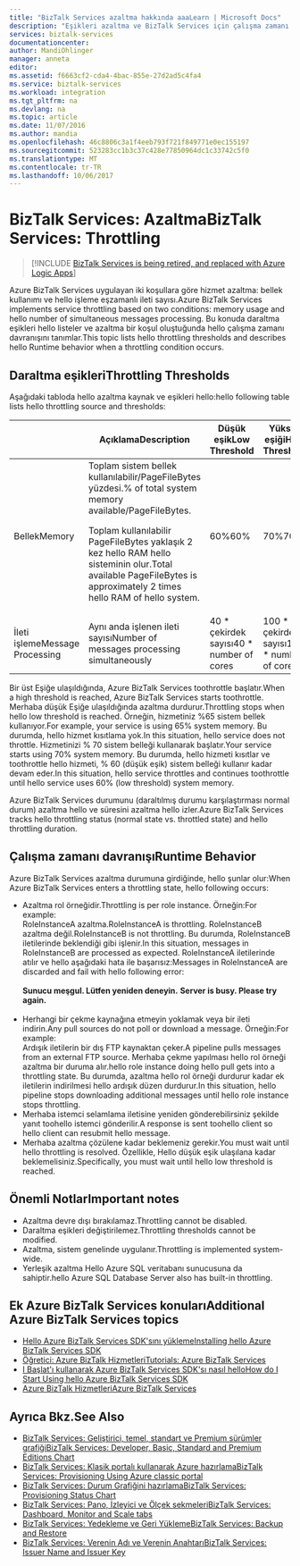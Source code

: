 ```yaml
---
title: "BizTalk Services azaltma hakkında aaaLearn | Microsoft Docs"
description: "Eşikleri azaltma ve BizTalk Services için çalışma zamanı davranışlarını kaynaklanan hakkında bilgi edinin. Azaltma, bellek kullanımı ve ileti sayısını temel alır. MABS, WABS"
services: biztalk-services
documentationcenter: 
author: MandiOhlinger
manager: anneta
editor: 
ms.assetid: f6663cf2-cda4-4bac-855e-27d2ad5c4fa4
ms.service: biztalk-services
ms.workload: integration
ms.tgt_pltfrm: na
ms.devlang: na
ms.topic: article
ms.date: 11/07/2016
ms.author: mandia
ms.openlocfilehash: 46c8806c3a1f4eeb793f721f849771e0ec155197
ms.sourcegitcommit: 523283cc1b3c37c428e77850964dc1c33742c5f0
ms.translationtype: MT
ms.contentlocale: tr-TR
ms.lasthandoff: 10/06/2017
---
```

# <a name="biztalk-services-throttling"></a><span data-ttu-id="2c112-105">BizTalk Services: Azaltma</span><span class="sxs-lookup"><span data-stu-id="2c112-105">BizTalk Services: Throttling</span></span>

> [!INCLUDE [BizTalk Services is being retired, and replaced with Azure Logic Apps](../../includes/biztalk-services-retirement.md)]

<span data-ttu-id="2c112-106">Azure BizTalk Services uygulayan iki koşullara göre hizmet azaltma: bellek kullanımı ve hello işleme eşzamanlı ileti sayısı.</span><span class="sxs-lookup"><span data-stu-id="2c112-106">Azure BizTalk Services implements service throttling based on two conditions: memory usage and hello number of simultaneous messages processing.</span></span> <span data-ttu-id="2c112-107">Bu konuda daraltma eşikleri hello listeler ve azaltma bir koşul oluştuğunda hello çalışma zamanı davranışını tanımlar.</span><span class="sxs-lookup"><span data-stu-id="2c112-107">This topic lists hello throttling thresholds and describes hello Runtime behavior when a throttling condition occurs.</span></span>

## <a name="throttling-thresholds"></a><span data-ttu-id="2c112-108">Daraltma eşikleri</span><span class="sxs-lookup"><span data-stu-id="2c112-108">Throttling Thresholds</span></span>
<span data-ttu-id="2c112-109">Aşağıdaki tabloda hello azaltma kaynak ve eşikleri hello:</span><span class="sxs-lookup"><span data-stu-id="2c112-109">hello following table lists hello throttling source and thresholds:</span></span>

|  | <span data-ttu-id="2c112-110">Açıklama</span><span class="sxs-lookup"><span data-stu-id="2c112-110">Description</span></span> | <span data-ttu-id="2c112-111">Düşük eşik</span><span class="sxs-lookup"><span data-stu-id="2c112-111">Low Threshold</span></span> | <span data-ttu-id="2c112-112">Yüksek eşiği</span><span class="sxs-lookup"><span data-stu-id="2c112-112">High Threshold</span></span> |
| --- | --- | --- | --- |
| <span data-ttu-id="2c112-113">Bellek</span><span class="sxs-lookup"><span data-stu-id="2c112-113">Memory</span></span> |<span data-ttu-id="2c112-114">Toplam sistem bellek kullanılabilir/PageFileBytes yüzdesi.</span><span class="sxs-lookup"><span data-stu-id="2c112-114">% of total system memory available/PageFileBytes.</span></span> <p><p><span data-ttu-id="2c112-115">Toplam kullanılabilir PageFileBytes yaklaşık 2 kez hello RAM hello sisteminin olur.</span><span class="sxs-lookup"><span data-stu-id="2c112-115">Total available PageFileBytes is approximately 2 times hello RAM of hello system.</span></span> |<span data-ttu-id="2c112-116">60%</span><span class="sxs-lookup"><span data-stu-id="2c112-116">60%</span></span> |<span data-ttu-id="2c112-117">70%</span><span class="sxs-lookup"><span data-stu-id="2c112-117">70%</span></span> |
| <span data-ttu-id="2c112-118">İleti işleme</span><span class="sxs-lookup"><span data-stu-id="2c112-118">Message Processing</span></span> |<span data-ttu-id="2c112-119">Aynı anda işlenen ileti sayısı</span><span class="sxs-lookup"><span data-stu-id="2c112-119">Number of messages processing simultaneously</span></span> |<span data-ttu-id="2c112-120">40 * çekirdek sayısı</span><span class="sxs-lookup"><span data-stu-id="2c112-120">40 * number of cores</span></span> |<span data-ttu-id="2c112-121">100 * çekirdek sayısı</span><span class="sxs-lookup"><span data-stu-id="2c112-121">100 * number of cores</span></span> |

<span data-ttu-id="2c112-122">Bir üst Eşiğe ulaşıldığında, Azure BizTalk Services toothrottle başlatır.</span><span class="sxs-lookup"><span data-stu-id="2c112-122">When a high threshold is reached, Azure BizTalk Services starts toothrottle.</span></span> <span data-ttu-id="2c112-123">Merhaba düşük Eşiğe ulaşıldığında azaltma durdurur.</span><span class="sxs-lookup"><span data-stu-id="2c112-123">Throttling stops when hello low threshold is reached.</span></span> <span data-ttu-id="2c112-124">Örneğin, hizmetiniz %65 sistem bellek kullanıyor.</span><span class="sxs-lookup"><span data-stu-id="2c112-124">For example, your service is using 65% system memory.</span></span> <span data-ttu-id="2c112-125">Bu durumda, hello hizmet kısıtlama yok.</span><span class="sxs-lookup"><span data-stu-id="2c112-125">In this situation, hello service does not throttle.</span></span> <span data-ttu-id="2c112-126">Hizmetinizi % 70 sistem belleği kullanarak başlatır.</span><span class="sxs-lookup"><span data-stu-id="2c112-126">Your service starts using 70% system memory.</span></span> <span data-ttu-id="2c112-127">Bu durumda, hello hizmeti kısıtlar ve toothrottle hello hizmeti, % 60 (düşük eşik) sistem belleği kullanır kadar devam eder.</span><span class="sxs-lookup"><span data-stu-id="2c112-127">In this situation, hello service throttles and continues toothrottle until hello service uses 60% (low threshold) system memory.</span></span>

<span data-ttu-id="2c112-128">Azure BizTalk Services durumunu (daraltılmış durumu karşılaştırması normal durum) azaltma hello ve süresini azaltma hello izler.</span><span class="sxs-lookup"><span data-stu-id="2c112-128">Azure BizTalk Services tracks hello throttling status (normal state vs. throttled state) and hello throttling duration.</span></span>

## <a name="runtime-behavior"></a><span data-ttu-id="2c112-129">Çalışma zamanı davranışı</span><span class="sxs-lookup"><span data-stu-id="2c112-129">Runtime Behavior</span></span>
<span data-ttu-id="2c112-130">Azure BizTalk Services azaltma durumuna girdiğinde, hello şunlar olur:</span><span class="sxs-lookup"><span data-stu-id="2c112-130">When Azure BizTalk Services enters a throttling state, hello following occurs:</span></span>

* <span data-ttu-id="2c112-131">Azaltma rol örneğidir.</span><span class="sxs-lookup"><span data-stu-id="2c112-131">Throttling is per role instance.</span></span> <span data-ttu-id="2c112-132">Örneğin:</span><span class="sxs-lookup"><span data-stu-id="2c112-132">For example:</span></span><br/>
  <span data-ttu-id="2c112-133">RoleInstanceA azaltma.</span><span class="sxs-lookup"><span data-stu-id="2c112-133">RoleInstanceA is throttling.</span></span> <span data-ttu-id="2c112-134">RoleInstanceB azaltma değil.</span><span class="sxs-lookup"><span data-stu-id="2c112-134">RoleInstanceB is not throttling.</span></span> <span data-ttu-id="2c112-135">Bu durumda, RoleInstanceB iletilerinde beklendiği gibi işlenir.</span><span class="sxs-lookup"><span data-stu-id="2c112-135">In this situation, messages in RoleInstanceB are processed as expected.</span></span> <span data-ttu-id="2c112-136">RoleInstanceA iletilerinde atılır ve hello aşağıdaki hata ile başarısız:</span><span class="sxs-lookup"><span data-stu-id="2c112-136">Messages in RoleInstanceA are discarded and fail with hello following error:</span></span><br/><br/><span data-ttu-id="2c112-137">
  **Sunucu meşgul. Lütfen yeniden deneyin.**</span><span class="sxs-lookup"><span data-stu-id="2c112-137">
**Server is busy. Please try again.**</span></span><br/><br/>
* <span data-ttu-id="2c112-138">Herhangi bir çekme kaynağına etmeyin yoklamak veya bir ileti indirin.</span><span class="sxs-lookup"><span data-stu-id="2c112-138">Any pull sources do not poll or download a message.</span></span> <span data-ttu-id="2c112-139">Örneğin:</span><span class="sxs-lookup"><span data-stu-id="2c112-139">For example:</span></span><br/>
  <span data-ttu-id="2c112-140">Ardışık iletilerin bir dış FTP kaynaktan çeker.</span><span class="sxs-lookup"><span data-stu-id="2c112-140">A pipeline pulls messages from an external FTP source.</span></span> <span data-ttu-id="2c112-141">Merhaba çekme yapılması hello rol örneği azaltma bir duruma alır.</span><span class="sxs-lookup"><span data-stu-id="2c112-141">hello role instance doing hello pull gets into a throttling state.</span></span> <span data-ttu-id="2c112-142">Bu durumda, azaltma hello rol örneği durdurur kadar ek iletilerin indirilmesi hello ardışık düzen durdurur.</span><span class="sxs-lookup"><span data-stu-id="2c112-142">In this situation, hello pipeline stops downloading additional messages until hello role instance stops throttling.</span></span>
* <span data-ttu-id="2c112-143">Merhaba istemci selamlama iletisine yeniden gönderebilirsiniz şekilde yanıt toohello istemci gönderilir.</span><span class="sxs-lookup"><span data-stu-id="2c112-143">A response is sent toohello client so hello client can resubmit hello message.</span></span>
* <span data-ttu-id="2c112-144">Merhaba azaltma çözülene kadar beklemeniz gerekir.</span><span class="sxs-lookup"><span data-stu-id="2c112-144">You must wait until hello throttling is resolved.</span></span> <span data-ttu-id="2c112-145">Özellikle, Hello düşük eşik ulaşılana kadar beklemelisiniz.</span><span class="sxs-lookup"><span data-stu-id="2c112-145">Specifically, you must wait until hello low threshold is reached.</span></span>

## <a name="important-notes"></a><span data-ttu-id="2c112-146">Önemli Notlar</span><span class="sxs-lookup"><span data-stu-id="2c112-146">Important notes</span></span>
* <span data-ttu-id="2c112-147">Azaltma devre dışı bırakılamaz.</span><span class="sxs-lookup"><span data-stu-id="2c112-147">Throttling cannot be disabled.</span></span>
* <span data-ttu-id="2c112-148">Daraltma eşikleri değiştirilemez.</span><span class="sxs-lookup"><span data-stu-id="2c112-148">Throttling thresholds cannot be modified.</span></span>
* <span data-ttu-id="2c112-149">Azaltma, sistem genelinde uygulanır.</span><span class="sxs-lookup"><span data-stu-id="2c112-149">Throttling is implemented system-wide.</span></span>
* <span data-ttu-id="2c112-150">Yerleşik azaltma Hello Azure SQL veritabanı sunucusuna da sahiptir.</span><span class="sxs-lookup"><span data-stu-id="2c112-150">hello Azure SQL Database Server also has built-in throttling.</span></span>

## <a name="additional-azure-biztalk-services-topics"></a><span data-ttu-id="2c112-151">Ek Azure BizTalk Services konuları</span><span class="sxs-lookup"><span data-stu-id="2c112-151">Additional Azure BizTalk Services topics</span></span>
* [<span data-ttu-id="2c112-152">Hello Azure BizTalk Services SDK'sını yükleme</span><span class="sxs-lookup"><span data-stu-id="2c112-152">Installing hello Azure BizTalk Services SDK</span></span>](http://go.microsoft.com/fwlink/p/?LinkID=241589)<br/>
* [<span data-ttu-id="2c112-153">Öğretici: Azure BizTalk Hizmetleri</span><span class="sxs-lookup"><span data-stu-id="2c112-153">Tutorials: Azure BizTalk Services</span></span>](http://go.microsoft.com/fwlink/p/?LinkID=236944)<br/>
* [<span data-ttu-id="2c112-154">I Başlat'ı kullanarak Azure BizTalk Services SDK'sı nasıl hello</span><span class="sxs-lookup"><span data-stu-id="2c112-154">How do I Start Using hello Azure BizTalk Services SDK</span></span>](http://go.microsoft.com/fwlink/p/?LinkID=302335)<br/>
* [<span data-ttu-id="2c112-155">Azure BizTalk Hizmetleri</span><span class="sxs-lookup"><span data-stu-id="2c112-155">Azure BizTalk Services</span></span>](http://go.microsoft.com/fwlink/p/?LinkID=303664)<br/>

## <a name="see-also"></a><span data-ttu-id="2c112-156">Ayrıca Bkz.</span><span class="sxs-lookup"><span data-stu-id="2c112-156">See Also</span></span>
* [<span data-ttu-id="2c112-157">BizTalk Services: Geliştirici, temel, standart ve Premium sürümler grafiği</span><span class="sxs-lookup"><span data-stu-id="2c112-157">BizTalk Services: Developer, Basic, Standard and Premium Editions Chart</span></span>](http://go.microsoft.com/fwlink/p/?LinkID=302279)<br/>
* [<span data-ttu-id="2c112-158">BizTalk Services: Klasik portalı kullanarak Azure hazırlama</span><span class="sxs-lookup"><span data-stu-id="2c112-158">BizTalk Services: Provisioning Using Azure classic portal</span></span>](http://go.microsoft.com/fwlink/p/?LinkID=302280)<br/>
* [<span data-ttu-id="2c112-159">BizTalk Services: Durum Grafiğini hazırlama</span><span class="sxs-lookup"><span data-stu-id="2c112-159">BizTalk Services: Provisioning Status Chart</span></span>](http://go.microsoft.com/fwlink/p/?LinkID=329870)<br/>
* [<span data-ttu-id="2c112-160">BizTalk Services: Pano, İzleyici ve Ölçek sekmeleri</span><span class="sxs-lookup"><span data-stu-id="2c112-160">BizTalk Services: Dashboard, Monitor and Scale tabs</span></span>](http://go.microsoft.com/fwlink/p/?LinkID=302281)<br/>
* [<span data-ttu-id="2c112-161">BizTalk Services: Yedekleme ve Geri Yükleme</span><span class="sxs-lookup"><span data-stu-id="2c112-161">BizTalk Services: Backup and Restore</span></span>](http://go.microsoft.com/fwlink/p/?LinkID=329873)<br/>
* [<span data-ttu-id="2c112-162">BizTalk Services: Verenin Adı ve Verenin Anahtarı</span><span class="sxs-lookup"><span data-stu-id="2c112-162">BizTalk Services: Issuer Name and Issuer Key</span></span>](http://go.microsoft.com/fwlink/p/?LinkID=303941)<br/>

